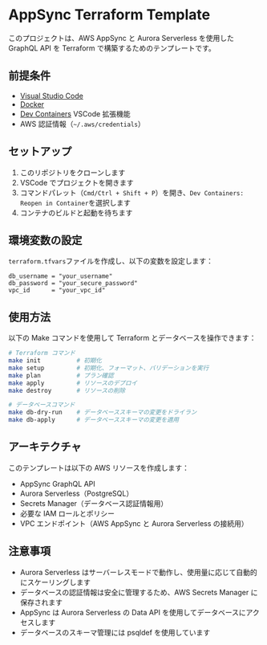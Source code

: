 # AppSync Terraform Template

このプロジェクトは、AWS AppSync と Aurora Serverless を使用した GraphQL API を Terraform で構築するためのテンプレートです。

## 前提条件

- [Visual Studio Code](https://code.visualstudio.com/)
- [Docker](https://www.docker.com/)
- [Dev Containers](https://marketplace.visualstudio.com/items?itemName=ms-vscode-remote.remote-containers) VSCode 拡張機能
- AWS 認証情報（`~/.aws/credentials`）

## セットアップ

1. このリポジトリをクローンします
2. VSCode でプロジェクトを開きます
3. コマンドパレット（`Cmd/Ctrl + Shift + P`）を開き、`Dev Containers: Reopen in Container`を選択します
4. コンテナのビルドと起動を待ちます

## 環境変数の設定

`terraform.tfvars`ファイルを作成し、以下の変数を設定します：

```hcl
db_username = "your_username"
db_password = "your_secure_password"
vpc_id      = "your_vpc_id"
```

## 使用方法

以下の Make コマンドを使用して Terraform とデータベースを操作できます：

```bash
# Terraform コマンド
make init          # 初期化
make setup         # 初期化、フォーマット、バリデーションを実行
make plan          # プラン確認
make apply         # リソースのデプロイ
make destroy       # リソースの削除

# データベースコマンド
make db-dry-run    # データベーススキーマの変更をドライラン
make db-apply      # データベーススキーマの変更を適用
```

## アーキテクチャ

このテンプレートは以下の AWS リソースを作成します：

- AppSync GraphQL API
- Aurora Serverless（PostgreSQL）
- Secrets Manager（データベース認証情報用）
- 必要な IAM ロールとポリシー
- VPC エンドポイント（AWS AppSync と Aurora Serverless の接続用）

## 注意事項

- Aurora Serverless はサーバーレスモードで動作し、使用量に応じて自動的にスケーリングします
- データベースの認証情報は安全に管理するため、AWS Secrets Manager に保存されます
- AppSync は Aurora Serverless の Data API を使用してデータベースにアクセスします
- データベースのスキーマ管理には psqldef を使用しています

